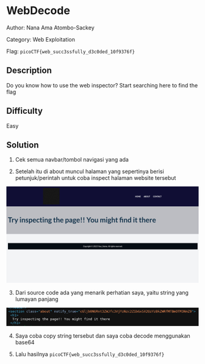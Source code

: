 # WebDecode

Author: Nana Ama Atombo-Sackey

Category: Web Exploitation

Flag: `picoCTF{web_succ3ssfully_d3c0ded_10f9376f}`

## Description

Do you know how to use the web inspector?
Start searching here to find the flag

## Difficulty

Easy

## Solution

1. Cek semua navbar/tombol navigasi yang ada

2. Setelah itu di about muncul halaman yang sepertinya berisi petunjuk/perintah untuk coba inspect halaman website tersebut

![POC 1](image.png)

3. Dari source code ada yang menarik perhatian saya, yaitu string yang lumayan panjang

![POC 2](image-1.png)

4. Saya coba copy string tersebut dan saya coba decode menggunakan base64

5. Lalu hasilnya `picoCTF{web_succ3ssfully_d3c0ded_10f9376f}`
